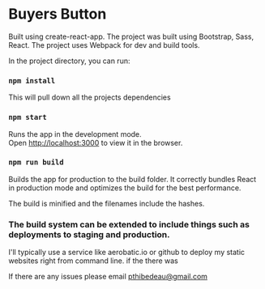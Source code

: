 

# Buyers Button

Built using create-react-app. The project was built using Bootstrap, Sass, React. The project uses Webpack for dev and build tools.

In the project directory, you can run:

### `npm install`

This will pull down all the projects dependencies

### `npm start`

Runs the app in the development mode.<br>
Open [http://localhost:3000](http://localhost:3000) to view it in the browser.

### `npm run build`

Builds the app for production to the build folder.
It correctly bundles React in production mode and optimizes the build for the best performance.

The build is minified and the filenames include the hashes.


### The build system can be extended to include things such as deployments to staging and production.
I'll typically use a service like aerobatic.io or github to deploy my static websites right from command line.
if the there was


If there are any issues please email pthibedeau@gmail.com